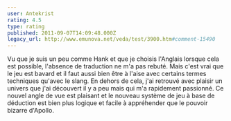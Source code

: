 ```yaml
---
user: Antekrist
rating: 4.5
type: rating
published: 2011-09-07T14:09:48.000Z
legacy_url: http://www.emunova.net/veda/test/3900.htm#comment-15490
---
```

Vu que je suis un peu comme Hank et que je choisis l'Anglais lorsque cela est possible, l'absence de traduction ne m'a pas rebuté. Mais c'est vrai que le jeu est bavard et il faut aussi bien être à l'aise avec certains termes techniques qu'avec le slang.
En dehors de cela, j'ai retrouvé avec plaisir un univers que j'ai découvert il y a peu mais qui m'a rapidement passionné. Ce nouvel angle de vue est plaisant et le nouveau système de jeu à base de déduction est bien plus logique et facile à appréhender que le pouvoir bizarre d'Apollo.